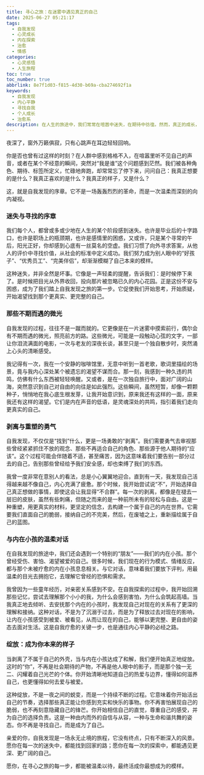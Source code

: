 ```yaml
---
title: 寻心之旅：在迷雾中遇见真正的自己
date: 2025-06-27 05:21:17
tags:
  - 自我发现
  - 心灵成长
  - 内在探索
  - 治愈
  - 情感
categories:
  - 心灵感悟
  - 人生旅程
toc: true
toc_number: true
abbrlink: 8e7f1d03-f815-4d30-b69a-cba274692f1a
keywords:
  - 自我发现
  - 内心平静
  - 寻找自我
  - 个人成长
  - 治愈系
description: 在人生的旅途中，我们常常在喧嚣中迷失，在期待中彷徨。然而，真正的成长，往往始于一场向内的探索——自我发现。这不仅仅是认识自己的过程，更是一场温柔的剥离与重塑，一次与内在深处最真实的自己相遇的奇妙旅程。它关乎勇气，关乎接纳，更关乎在迷雾中寻得那束属于自己的微光。
---
```


夜深了，窗外万籁俱寂，只有心跳声在耳边轻轻回响。

你是否也曾有过这样的时刻？在人群中感到格格不入，在喧嚣里听不见自己的声音，或者在某个不经意的瞬间，突然对“我是谁”这个问题感到茫然。我们被各种角色、期待、标签所定义，忙碌地奔跑，却常常忘了停下来，问问自己：我真正想要的是什么？我真正喜欢的是什么？我真正的样子，又是什么？

这，就是自我发现的序章。它不是一场轰轰烈烈的革命，而是一次温柔而深刻的向内凝视。

### 迷失与寻找的序章

我们每个人，都曾或多或少地在人生的某个阶段感到迷失。也许是毕业后的十字路口，也许是职场上的瓶颈期，也许是感情里的困惑，又或许，只是某个寻常的午后，阳光正好，你却感到心底有一丝莫名的空虚。我们习惯了向外寻求答案，从他人的评价中寻找价值，从社会的标准中定义成功。我们努力成为别人眼中的“好孩子”、“优秀员工”、“完美伴侣”，却渐渐模糊了自己本来的模样。

这种迷失，并非全然是坏事。它像是一声轻柔的提醒，告诉我们：是时候停下来了。是时候把目光从外界收回，投向那片被忽略已久的内心花园。正是这份不安与困惑，成为了我们踏上自我发现之旅的第一步。它促使我们开始思考，开始质疑，开始渴望找到那个更真实、更完整的自己。

### 那些不期而遇的微光

自我发现的过程，往往不是一蹴而就的。它更像是在一片迷雾中摸索前行，偶尔会有不期而遇的微光，照亮前方的路。这些微光，可能是一段触动心弦的文字，一部让你泪流满面的电影，一次与老友的深夜长谈，甚至只是一个独自散步时，突然涌上心头的清晰感受。

我记得有一次，我在一个安静的咖啡馆里，无意中听到一首老歌，歌词里描绘的场景，竟与我内心深处某个被遗忘的渴望不谋而合。那一刻，我感到一种久违的共鸣，仿佛有什么东西被轻轻唤醒。又或者，是在一次独自旅行中，面对广阔的山海，突然意识到自己对自由的向往是如此强烈。这些瞬间，虽然短暂，却像一颗颗种子，悄悄地在我心底生根发芽，让我开始意识到，原来我还有这样的一面，原来我还有这样的渴望。它们是内在声音的低语，是灵魂深处的共鸣，指引着我们走向更真实的自己。

### 剥离与重塑的勇气

自我发现，不仅仅是“找到”什么，更是一场勇敢的“剥离”。我们需要勇气去审视那些曾经紧紧抓住不放的观念、那些不再适合自己的角色、那些源于他人期待的“应该”。这个过程可能会伴随着不适，甚至痛苦，因为这意味着我们要告别一部分过去的自己，告别那些曾经给予我们安全感，却也束缚了我们的东西。

我曾一度非常在意别人的看法，总是小心翼翼地迎合。直到有一天，我发现自己活得越来越不像自己，内心充满了疲惫。那个时候，我开始尝试说“不”，开始选择自己真正想做的事情，即使这会让我显得“不合群”。每一次的剥离，都像是在褪去一层旧的皮肤，虽然有些刺痛，但随之而来的是一种前所未有的轻松与自由。这是一种重塑，用更真实的材料，更坚定的信念，去构建一个属于自己的内在世界。它需要我们直面自己的脆弱，接纳自己的不完美，然后，在废墟之上，重新描绘属于自己的蓝图。

### 与内在小孩的温柔对话

在自我发现的旅途中，我们还会遇到一个特别的“朋友”——我们的内在小孩。那个曾经受伤、害怕、渴望被爱的自己。很多时候，我们现在的行为模式、情绪反应，都与那个未被疗愈的内在小孩息息相关。与它对话，意味着我们要放下评判，用最温柔的目光去拥抱它，去理解它曾经的恐惧和需求。

我曾因为一些童年经历，对亲密关系感到不安。在自我探索的过程中，我开始回溯那些记忆，尝试去理解那个小小的我，为什么会感到害怕，为什么会筑起高墙。当我真正地去倾听、去安抚那个内在的小孩时，我发现自己对现在的关系有了更深的理解和接纳。这种对话，不是为了沉溺于过去，而是为了释放过去对现在的影响，让内在小孩感受到被爱、被看见，从而让现在的自己，能够以更完整、更自由的姿态去面对生活。这是自我疗愈的关键一步，也是通往内心平静的必经之路。

### 绽放：成为你本来的样子

当剥离了不属于自己的外壳，当与内在小孩达成了和解，我们便开始真正地绽放。这时的“你”，不再是社会期待的产物，不再是他人眼中的影子，而是那个独一无二、闪耀着自己光芒的个体。你开始清晰地知道自己的热爱与边界，懂得如何滋养自己，也更懂得如何去爱与被爱。

这种绽放，不是一夜之间的蜕变，而是一个持续不断的过程。它意味着你开始活出自己的节奏，选择那些真正能让你感到充实和快乐的事物。你不再害怕展现自己的脆弱，也不再刻意隐藏自己的锋芒。你开始相信自己的直觉，尊重自己的感受，并为自己的选择负责。这是一种由内而外的自信与从容，一种与生命和谐共舞的姿态。你不再是寻找自己，而是成为了自己。

亲爱的你，自我发现是一场永无止境的旅程，它没有终点，只有不断深入的风景。愿你在每一次的迷失中，都能找到回家的路；愿你在每一次的探索中，都能遇见更深、更广阔的自己。

愿你，在寻心之旅的每一步，都能被温柔以待，最终活成你最想成为的模样。